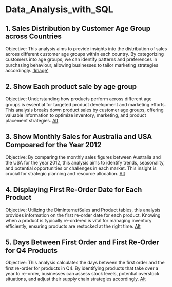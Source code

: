 # Data_Analysis_with_SQL
## 1. Sales Distribution by Customer Age Group across Countries
Objective: This analysis aims to provide insights into the distribution of sales across different customer age groups within each country. By categorizing customers into age groups, we can identify patterns and preferences in purchasing behaviour, allowing businesses to tailor marketing strategies accordingly.
['Image'](./Screenshot/Q1.png)

## 2. Show Each product sale by age group
Objective: Understanding how products perform across different age groups is essential for targeted product development and marketing efforts. This analysis breaks down product sales by customer age groups, offering valuable information to optimize inventory, marketing, and product placement strategies.
[Alt](./Screenshot/Q2.png)

## 3. Show Monthly Sales for Australia and USA Compoared for the Year 2012

Objective: By comparing the monthly sales figures between Australia and the USA for the year 2012, this analysis aims to identify trends, seasonality, and potential opportunities or challenges in each market. This insight is crucial for strategic planning and resource allocation. 
[Alt](./Screenshot/Q3.png)

## 4. Displaying First Re-Order Date for Each Product

Objective: Utilizing the DimInternetSales and Product tables, this analysis provides information on the first re-order date for each product. Knowing when a product is typically re-ordered is vital for managing inventory efficiently, ensuring products are restocked at the right time.
[Alt](./Screenshot/Q4.png)

## 5. Days Between First Order and First Re-Order for Q4 Products

Objective: This analysis calculates the days between the first order and the first re-order for products in Q4. By identifying products that take over a year to re-order, businesses can assess stock levels, potential overstock situations, and adjust their supply chain strategies accordingly.
[Alt](./Screenshot/Q5.png)
